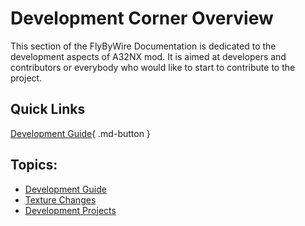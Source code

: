 # Development Corner Overview

This section of the FlyByWire Documentation is dedicated to the development aspects of A32NX mod. It is aimed at developers and contributors or everybody who would like to start to contribute to the project.

## Quick Links

[Development Guide](development-guide.md){ .md-button }

##  Topics:

- [Development Guide](development-guide.md)
- [Texture Changes](texture-changes.md)
- [Development Projects](development-projects/)
